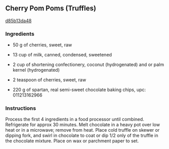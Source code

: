 ## Cherry Pom Poms (Truffles)

[d85b13da48](http://www.food.com/recipe/cherry-pom-poms-truffles-270520)

### Ingredients

 - 50 g of cherries, sweet, raw

 - 13 cup of milk, canned, condensed, sweetened

 - 2 cup of shortening confectionery, coconut (hydrogenated) and or palm kernel (hydrogenated)

 - 2 teaspoon of cherries, sweet, raw

 - 220 g of spartan, real semi-sweet chocolate baking chips, upc: 011213162966

### Instructions

Process the first 4 ingredients in a food processor until combined. Refrigerate for approx 30 minutes. Melt chocolate in a heavy pot over low heat or in a microwave; remove from heat. Place cold truffle on skewer or dipping fork, and swirl in chocolate to coat or dip 1/2 only of the truffle in the chocolate mixture. Place on wax or parchment paper to set.